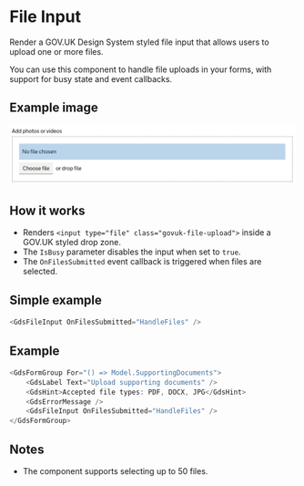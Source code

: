 # File Input

Render a GOV.UK Design System styled file input that allows users to upload one or more files.

You can use this component to handle file uploads in your forms, with support for busy state and event callbacks.

## Example image

![File input example](FileInput.png)

## How it works

- Renders `<input type="file" class="govuk-file-upload">` inside a GOV.UK styled drop zone.
- The `IsBusy` parameter disables the input when set to `true`.
- The `OnFilesSubmitted` event callback is triggered when files are selected.

## Simple example

```csharp
<GdsFileInput OnFilesSubmitted="HandleFiles" />
```

## Example

```csharp
<GdsFormGroup For="() => Model.SupportingDocuments">
    <GdsLabel Text="Upload supporting documents" />
    <GdsHint>Accepted file types: PDF, DOCX, JPG</GdsHint>
    <GdsErrorMessage />
    <GdsFileInput OnFilesSubmitted="HandleFiles" />
</GdsFormGroup>
```

## Notes

- The component supports selecting up to 50 files.
